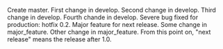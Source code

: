 Create master.
First change in develop.
Second change in develop.
Third change in develop.
Fourth chande in develop.
Severe bug fixed for production: hotfix 0.2.
Major feature for next release.
Some change in major_feature.
Other change in major_feature.
From this point on, "next release" means the release after 1.0.